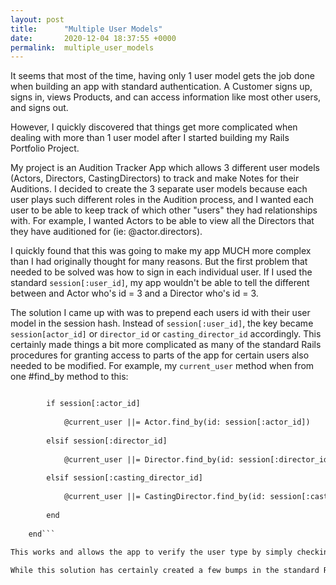 ```yaml
---
layout: post
title:      "Multiple User Models"
date:       2020-12-04 18:37:55 +0000
permalink:  multiple_user_models
---
```


It seems that most of the time, having only 1 user model gets the job done when building an app with standard authentication.  A Customer signs up, signs in, views Products, and can access information like most other users, and signs out.   

However, I quickly discovered that things get more complicated when dealing with more than 1 user model after I started building my Rails Portfolio Project.

My project is an Audition Tracker App which allows 3 different user models (Actors, Directors, CastingDirectors) to track and make Notes for their Auditions.  I decided to create the 3 separate user models because each user plays such different roles in the Audition process, and  I wanted each user to be able to keep track of which other "users" they had relationships with.  For example, I wanted Actors to be able to view all the Directors that they have auditioned for (ie: @actor.directors).

I quickly found that this was going to make my app MUCH more complex than I had originally thought for many reasons.  But the first problem that needed to be solved was how to sign in each individual user.  If I used the standard `session[:user_id]`, my app wouldn't be able to tell the different between and Actor who's id = 3 and a Director who's id = 3.

The solution I came up with was to prepend each users id with their user model in the session hash.  Instead of `session[:user_id]`, the key became `session[actor_id]` or `director_id` or `casting_director_id` accordingly.  This certainly made things a bit more complicated as many of the standard Rails procedures for granting access to parts of the app for certain users also needed to be modified.  For example, my `current_user` method when from one #find_by method to this:

```def current_user

        if session[:actor_id]
				
            @current_user ||= Actor.find_by(id: session[:actor_id])
						
        elsif session[:director_id]
				
            @current_user ||= Director.find_by(id: session[:director_id])
						
        elsif session[:casting_director_id]
				
            @current_user ||= CastingDirector.find_by(id: session[:casting_director_id])
						
        end
				
    end```
		
This works and allows the app to verify the user type by simply checking to see if their model_id exists within the session hash. For example, a user may not have access to every Casting Director's contact information if `session[actor_id]` is present.

While this solution has certainly created a few bumps in the standard Rails procedure, the refactoring has been manageable (though frustrating at times!), and has allowed my app to function with the extra  features that were originally intended.




